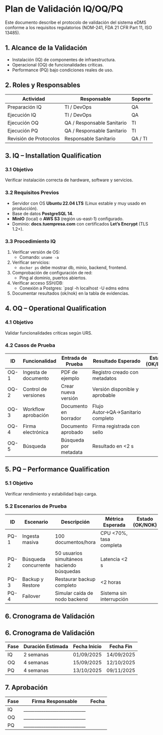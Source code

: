 # Plan de Validación IQ/OQ/PQ
Este documento describe el protocolo de validación del sistema eDMS conforme a los requisitos regulatorios (NOM-241, FDA 21 CFR Part 11, ISO 13485).
## 1. Alcance de la Validación
- Instalación (IQ) de componentes de infraestructura.
- Operacional (OQ) de funcionalidades críticas.
- Performance (PQ) bajo condiciones reales de uso.

## 2. Roles y Responsables
| Actividad            | Responsable           | Soporte      |
|----------------------|-----------------------|--------------|
| Preparación IQ       | TI / DevOps           | QA           |
| Ejecución IQ         | TI / DevOps           | QA           |
| Ejecución OQ         | QA / Responsable Sanitario | TI       |
| Ejecución PQ         | QA / Responsable Sanitario | TI       |
| Revisión de Protocolos | Responsable Sanitario | QA / TI     |

## 3. IQ – Installation Qualification
### 3.1 Objetivo
Verificar instalación correcta de hardware, software y servicios.
### 3.2 Requisitos Previos
- Servidor con OS **Ubuntu 22.04 LTS** (Linux estable y muy usado en producción).  
- Base de datos **PostgreSQL 14**.  
- **MinIO** (local) o **AWS S3** (región us-east-1) configurado.  
- Dominio: **docs.tuempresa.com** con certificados **Let’s Encrypt** (TLS 1.2+).
### 3.3 Procedimiento IQ
1. Verificar versión de OS:
   - Comando: `uname -a`
2. Verificar servicios:
   - `docker ps` debe mostrar db, minio, backend, frontend.
3. Comprobación de configuración de red:
   - Ping al dominio, puertos abiertos.
4. Verificar acceso SSH/DB:
   - Conexión a Postgres: `psql -h localhost -U edms edms
5. Documentar resultados (ok/nok) en la tabla de evidencias.

## 4. OQ – Operational Qualification
### 4.1 Objetivo
Validar funcionalidades críticas según URS.
### 4.2 Casos de Prueba
| ID  | Funcionalidad            | Entrada de Prueba                | Resultado Esperado                | Estado (OK/NOK) | Evidencia          |
|-----|--------------------------|----------------------------------|-----------------------------------|-----------------|--------------------|
| OQ-1| Ingesta de documento     | PDF de ejemplo                   | Registro creado con metadatos     |                 | captura / log      |
| OQ-2| Control de versiones     | Crear nueva versión              | Versión disponible y aprobable    |                 | captura UI         |
| OQ-3| Workflow aprobación      | Documento en borrador            | Flujo Autor→QA→Sanitario completo |                 | notificaciones     |
| OQ-4| Firma electrónica        | Documento aprobado               | Firma registrada con sello        |                 | documento firmado  |
| OQ-5| Búsqueda                 | Búsqueda por metadata            | Resultado en <2 s                 |                 | tiempos de respuesta|

## 5. PQ – Performance Qualification
### 5.1 Objetivo
Verificar rendimiento y estabilidad bajo carga.
### 5.2 Escenarios de Prueba
| ID   | Escenario                   | Descripción                                    | Métrica Esperada            | Estado (OK/NOK) | Evidencia         |
|------|-----------------------------|------------------------------------------------|-----------------------------|-----------------|-------------------|
| PQ-1 | Ingesta masiva              | 100 documentos/hora                             | CPU <70%, tasa completa     |                 | gráficas Prometheus|
| PQ-2 | Búsqueda concurrente        | 50 usuarios simultáneos haciendo búsquedas      | Latencia <2 s               |                 | logs Locust      |
| PQ-3 | Backup y Restore            | Restaurar backup completo                      | <2 horas                    |                 | informe de restore|
| PQ-4 | Failover                    | Simular caída de nodo backend                  | Sistema sin interrupción    |                 | logs HA          |

## 6. Cronograma de Validación
## 6. Cronograma de Validación
| Fase | Duración Estimada | Fecha Inicio   | Fecha Fin      |
|------|-------------------|----------------|----------------|
| IQ   | 2 semanas         | 01/09/2025     | 14/09/2025     |
| OQ   | 4 semanas         | 15/09/2025     | 12/10/2025     |
| PQ   | 4 semanas         | 13/10/2025     | 09/11/2025     |

## 7. Aprobación
| Fase | Firma Responsable            | Fecha       |
|------|------------------------------|-------------|
| IQ   | ____________________________ |             |
| OQ   | ____________________________ |             |
| PQ   | ____________________________ |             |
